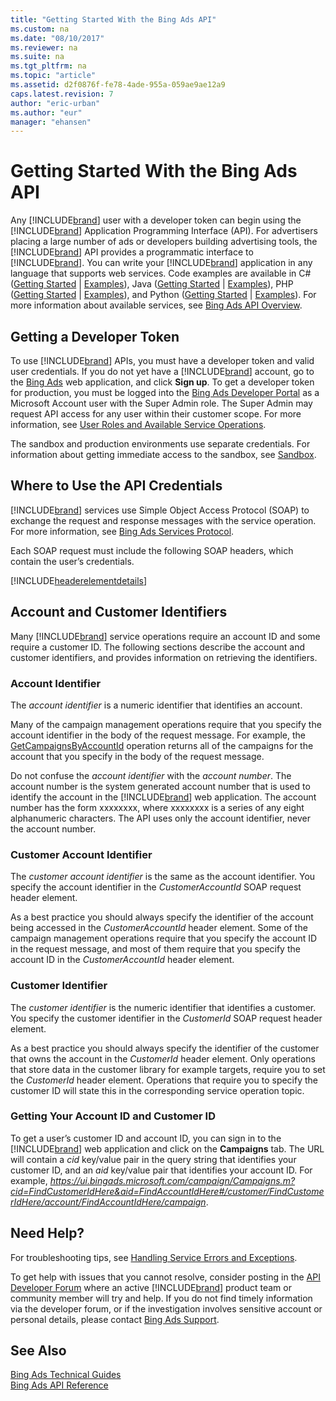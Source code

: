 ```yaml
---
title: "Getting Started With the Bing Ads API"
ms.custom: na
ms.date: "08/10/2017"
ms.reviewer: na
ms.suite: na
ms.tgt_pltfrm: na
ms.topic: "article"
ms.assetid: d2f0876f-fe78-4ade-955a-059ae9ae12a9
caps.latest.revision: 7
author: "eric-urban"
ms.author: "eur"
manager: "ehansen"
---
```

# Getting Started With the Bing Ads API
Any [!INCLUDE[brand](../guides/includes/brand.md)] user with a developer token can begin using the [!INCLUDE[brand](../guides/includes/brand.md)] Application Programming Interface (API). For advertisers placing a large number of ads or developers building advertising tools, the [!INCLUDE[brand](../guides/includes/brand.md)] API provides a programmatic interface to [!INCLUDE[brand](../guides/includes/brand.md)]. You can write your [!INCLUDE[brand](../guides/includes/brand.md)] application in any language that supports web services. Code examples are available in C# ([Getting Started](../guides/getting-started-using-csharp-with-bing-ads-services.md) | [Examples](../guides/csharp-examples-for-bing-ads.md)), Java ([Getting Started](../guides/getting-started-using-java-with-bing-ads-services.md) | [Examples](../guides/java-examples-for-bing-ads.md)), PHP ([Getting Started](../guides/getting-started-using-php-with-bing-ads-services.md) | [Examples](../guides/php-examples-for-bing-ads.md)), and Python ([Getting Started](../guides/getting-started-using-python-with-bing-ads-services.md) | [Examples](../guides/python-examples-for-bing-ads.md)). For more information about available services, see [Bing Ads API Overview](../guides/bing-ads-api-overview.md).

## <a name="direct_signup"></a>Getting a Developer Token
To use [!INCLUDE[brand](../guides/includes/brand.md)] APIs, you must have a developer token and valid user credentials. If you do not yet have a [!INCLUDE[brand](../guides/includes/brand.md)] account, go to the [Bing Ads](https://bingads.microsoft.com/Default.aspx) web application, and click **Sign up**. To get a developer token for production, you must be logged into the [Bing Ads Developer Portal](https://developers.bingads.microsoft.com/Account) as a Microsoft Account user with the Super Admin role. The Super Admin may request API access for any user within their customer scope. For more information, see [User Roles and Available Service Operations](../guides/customer-accounts.md#userroles).

The sandbox and production environments use separate credentials. For information about getting immediate access to the sandbox, see [Sandbox](../guides/sandbox.md).

## <a name="where_to_use"></a>Where to Use the API Credentials
[!INCLUDE[brand](../guides/includes/brand.md)] services use Simple Object Access Protocol (SOAP) to exchange the request and response messages with the service operation. For more information, see [Bing Ads Services Protocol](../guides/bing-ads-services-protocol.md).

Each SOAP request must include the following SOAP headers, which contain the user’s credentials.

[!INCLUDE[headerelementdetails](../guides/includes/headerelementdetails.md)]
## <a name="accountcustomerid"></a>Account and Customer Identifiers
Many [!INCLUDE[brand](../guides/includes/brand.md)] service operations require an account ID and some require a customer ID. The following sections describe the account and customer identifiers, and provides information on retrieving the identifiers.

### <a name="accountid"></a>Account Identifier
The *account identifier* is a numeric identifier that identifies an account.

Many of the campaign management operations require that you specify the account identifier in the body of the request message. For example, the [GetCampaignsByAccountId](https://msdn.microsoft.com/library/bing-ads-campaign-management-getcampaignsbyaccountid.aspx) operation returns all of the campaigns for the account that you specify in the body of the request message.

Do not confuse the *account identifier* with the *account number*. The account number is the system generated account number that is used to identify the account in the [!INCLUDE[brand](../guides/includes/brand.md)] web application. The account number has the form xxxxxxxx, where xxxxxxxx is a series of any eight alphanumeric characters.
The API uses only the account identifier, never the account number.

### <a name="customeraccountid"></a>Customer Account Identifier
The *customer account identifier* is the same as the account identifier. You specify the account identifier in the *CustomerAccountId* SOAP request header element.

As a best practice you should always specify the identifier of the account being accessed in the *CustomerAccountId* header element. Some of the campaign management operations require that you specify the account ID in the request message, and most of them require that you specify the account ID in the *CustomerAccountId* header element.

### <a name="customerid"></a>Customer Identifier
The *customer identifier* is the numeric identifier that identifies a customer. You specify the customer identifier in the *CustomerId* SOAP request header element.

As a best practice you should always specify the identifier of the customer that owns the account in the *CustomerId* header element. Only operations that store data in the customer library for example targets, require you to set the *CustomerId* header element. Operations that require you to specify the customer ID will state this in the corresponding service operation topic.

### Getting Your Account ID and Customer ID
To get a user’s customer ID and account ID, you can sign in to the [!INCLUDE[brand](../guides/includes/brand.md)] web application and click on the **Campaigns** tab. The URL will contain a *cid* key/value pair in the query string that identifies your customer ID, and an *aid* key/value pair that identifies your account ID. For example, *https://ui.bingads.microsoft.com/campaign/Campaigns.m?cid=FindCustomerIdHere&aid=FindAccountIdHere#/customer/FindCustomerIdHere/account/FindAccountIdHere/campaign*.

## <a name="need_help"></a>Need Help?
For troubleshooting tips, see [Handling Service Errors and Exceptions](../guides/handling-service-errors-and-exceptions.md).

To get help with issues that you cannot resolve, consider posting in the [API Developer Forum](http://go.microsoft.com/fwlink/?LinkId=269629) where an active [!INCLUDE[brand](../guides/includes/brand.md)] product team or community member will try and help. If you do not find timely information via the developer forum, or if the investigation involves sensitive account or personal details, please contact [Bing Ads Support](http://go.microsoft.com/fwlink/?LinkId=269631).

## See Also
[Bing Ads Technical Guides](../guides/bing-ads-technical-guides.md)  
[Bing Ads API Reference](../guides/bing-ads-api-reference.md)  

